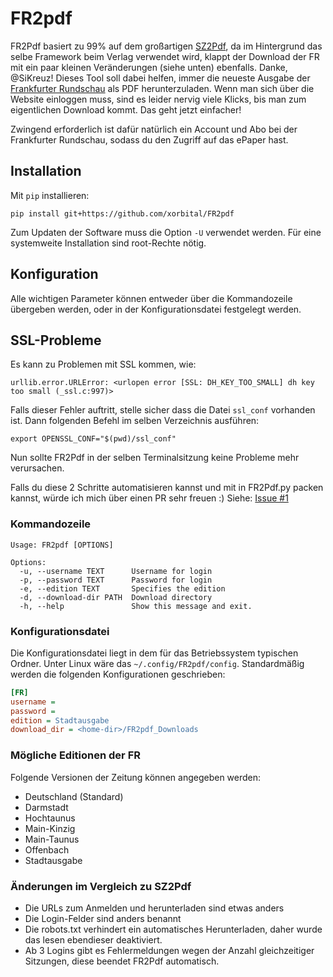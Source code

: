 # FR2pdf
FR2Pdf basiert zu 99% auf dem großartigen [SZ2Pdf](https://github.com/SiKreuz/SZ2pdf), da im Hintergrund das selbe Framework beim Verlag verwendet wird, klappt der Download der FR mit ein paar kleinen Veränderungen (siehe unten) ebenfalls.
Danke, @SiKreuz!
Dieses Tool soll dabei helfen, immer die neueste Ausgabe der [Frankfurter Rundschau](https://www.fr.de/) als PDF herunterzuladen.
Wenn man sich über die Website einloggen muss, sind es leider nervig viele Klicks, bis man zum eigentlichen Download kommt.
Das geht jetzt einfacher!

Zwingend erforderlich ist dafür natürlich ein Account und Abo bei der Frankfurter Rundschau, sodass du den Zugriff auf das ePaper hast.

## Installation
Mit `pip` installieren:
```commandline
pip install git+https://github.com/xorbital/FR2pdf
```

Zum Updaten der Software muss die Option `-U` verwendet werden. Für eine systemweite Installation sind root-Rechte nötig.

## Konfiguration
Alle wichtigen Parameter können entweder über die Kommandozeile übergeben werden, oder in der Konfigurationsdatei festgelegt werden.

## SSL-Probleme
Es kann zu Problemen mit SSL kommen, wie:
```
urllib.error.URLError: <urlopen error [SSL: DH_KEY_TOO_SMALL] dh key too small (_ssl.c:997)>
```
Falls dieser Fehler auftritt, stelle sicher dass die Datei `ssl_conf` vorhanden ist.
Dann folgenden Befehl im selben Verzeichnis ausführen:
```
export OPENSSL_CONF="$(pwd)/ssl_conf"
```
Nun sollte FR2Pdf in der selben Terminalsitzung keine Probleme mehr verursachen.

Falls du diese 2 Schritte automatisieren kannst und mit in FR2Pdf.py packen kannst, würde ich mich über einen PR sehr freuen :)
Siehe: [Issue #1](https://github.com/xorbital/FR2pdf/issues/1)

### Kommandozeile
```text
Usage: FR2pdf [OPTIONS]

Options:
  -u, --username TEXT      Username for login
  -p, --password TEXT      Password for login
  -e, --edition TEXT       Specifies the edition
  -d, --download-dir PATH  Download directory
  -h, --help               Show this message and exit.
```

### Konfigurationsdatei
Die Konfigurationsdatei liegt in dem für das Betriebssystem typischen Ordner. Unter Linux wäre das `~/.config/FR2pdf/config`. Standardmäßig werden die folgenden Konfigurationen geschrieben:

```ini
[FR]
username = 
password = 
edition = Stadtausgabe
download_dir = <home-dir>/FR2pdf_Downloads
```

### Mögliche Editionen der FR
Folgende Versionen der Zeitung können angegeben werden:
- Deutschland (Standard)
- Darmstadt
- Hochtaunus
- Main-Kinzig
- Main-Taunus
- Offenbach
- Stadtausgabe

### Änderungen im Vergleich zu SZ2Pdf
- Die URLs zum Anmelden und herunterladen sind etwas anders
- Die Login-Felder sind anders benannt
- Die robots.txt verhindert ein automatisches Herunterladen, daher wurde das lesen ebendieser deaktiviert.
- Ab 3 Logins gibt es Fehlermeldungen wegen der Anzahl gleichzeitiger Sitzungen, diese beendet FR2Pdf automatisch.
